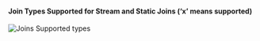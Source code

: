 #### Join Types Supported for Stream and Static Joins (‘x’ means supported)

![Joins Supported types](/Users/sampatbudankayala/PycharmProjects/UdacityStreaming/docs_spark/sample_exercise4_spark_structured_streaming_api/Join_Supported.png)


